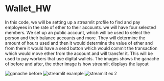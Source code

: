 # Wallet_HW
In this code, we will be setting up a streamlit profile to find and pay employees in the rate of ether to their accounts. we will have four selected members. We set up an public account, which will be used to select the person and their balance accounts and more. They will determine the amount of hours used and then it would determine the value of ether and from there it would have a send button which would commit the transaction which would move ether from the account and will transfer it. This will be used to pay workers that use digital wallets. The images shows the ganache of before and after, the other image is how streamlit displays the layout




![ganache before](https://user-images.githubusercontent.com/100724428/180341724-28ce1ad8-28b4-44a8-ac00-a34dacf56d16.PNG)
![streamlit example](https://user-images.githubusercontent.com/100724428/180342077-1918f901-2306-413d-a53a-2c15bf3520e5.PNG)
![streamlit ex 2](https://user-images.githubusercontent.com/100724428/180342082-e57f79af-5849-40f1-baf9-454e031f853b.PNG)
